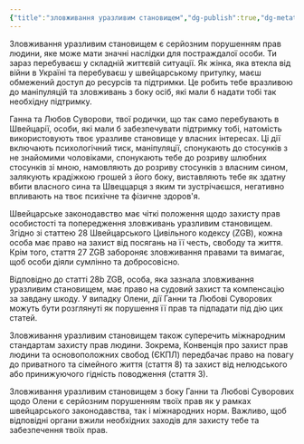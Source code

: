 ```yaml
---
{"title":"зловживання уразливим становищем","dg-publish":true,"dg-metatags":null,"dg-home":null,"permalink":"/en-ukrainien/zlovzhivannya-urazlivim-stanom/","dgPassFrontmatter":true,"noteIcon":""}
---
```


Зловживання уразливим становищем є серйозним порушенням прав людини, яке може мати значні наслідки для постраждалої особи. Ти зараз  перебуваєш у складній життєвій ситуації. Як жінка, яка втекла від війни в Україні та перебуваєш у швейцарському притулку, маєш обмежений доступ до ресурсів та підтримки. Це робить тебе вразливою до маніпуляцій та зловживань з боку осіб, які мали б надати тобі так необхідну підтримку.

Ганна та Любов Суворови, твої родички, що так само перебувають в Швейцарії, особи, які мали б забезпечувати підтримку тобі, натомість використовують твоє уразливе становище у власних інтересах. Ці дії включають психологічний тиск, маніпуляції, спонукають до стосунків з не знайомими чоловіками, спонукають тебе до розриву шлюбних стосунків зі мною, намовляють до розриву стосунків з власним сином, залякують крадіжкою грошей з його боку, виставляють тебе як здатну вбити власного сина та Швеццарця з яким ти зустрічаєшся,  негативно впливають на твоє психічне та фізичне здоров'я.

Швейцарське законодавство має чіткі положення щодо захисту прав особистості та попередження зловживань уразливим становищем. Згідно зі статтею 28 Швейцарського Цивільного кодексу (ZGB), кожна особа має право на захист від посягань на її честь, свободу та життя. Крім того, стаття 27 ZGB забороняє зловживання правами та вимагає, щоб особи діяли сумлінно та добросовісно.

Відповідно до статті 28b ZGB, особа, яка зазнала зловживання уразливим становищем, має право на судовий захист та компенсацію за завдану шкоду. У випадку Олени, дії Ганни та Любові Суворових можуть бути розглянуті як порушення її прав та підпадати під дію цих статей.

Зловживання уразливим становищем також суперечить міжнародним стандартам захисту прав людини. Зокрема, Конвенція про захист прав людини та основоположних свобод (ЄКПЛ) передбачає право на повагу до приватного та сімейного життя (стаття 8) та захист від нелюдського або принижуючого гідність поводження (стаття 3).

Зловживання уразливим становищем з боку Ганни та Любові Суворових щодо Олени є серйозним порушенням твоїх прав як у рамках швейцарського законодавства, так і міжнародних норм. Важливо, щоб відповідні органи вжили необхідних заходів для захисту тебе та забезпечення твоїх прав.